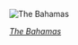 
![The Bahamas](https://www.gstatic.com/prettyearth/assets/full/1689.jpg)

*[The Bahamas](https://www.google.com/maps/@23.474977,-75.852614,15z/data=!3m1!1e3)*
